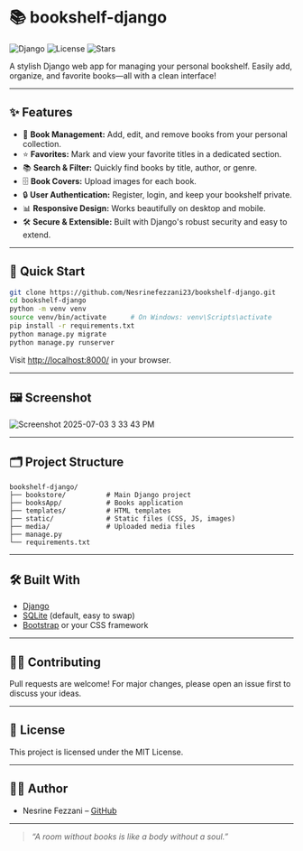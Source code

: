# 📚 bookshelf-django

![Django](https://img.shields.io/badge/Django-5.x-green.svg)
![License](https://img.shields.io/badge/license-MIT-blue.svg)
![Stars](https://img.shields.io/github/stars/Nesrinefezzani23/bookshelf-django?style=social)

A stylish Django web app for managing your personal bookshelf. Easily add, organize, and favorite books—all with a clean interface!

---

## ✨ Features

- 📝 **Book Management:** Add, edit, and remove books from your personal collection.
- ⭐ **Favorites:** Mark and view your favorite titles in a dedicated section.
- 📚 **Search & Filter:** Quickly find books by title, author, or genre.
- 🗄️ **Book Covers:** Upload images for each book.
- 🔒 **User Authentication:** Register, login, and keep your bookshelf private.
- 📊 **Responsive Design:** Works beautifully on desktop and mobile.
- 🛠️ **Secure & Extensible:** Built with Django's robust security and easy to extend.

---

## 🚀 Quick Start

```bash
git clone https://github.com/Nesrinefezzani23/bookshelf-django.git
cd bookshelf-django
python -m venv venv
source venv/bin/activate      # On Windows: venv\Scripts\activate
pip install -r requirements.txt
python manage.py migrate
python manage.py runserver
```

Visit [http://localhost:8000/](http://localhost:8000/) in your browser.

---

## 🖼️ Screenshot

![Screenshot 2025-07-03 3 33 43 PM](https://github.com/user-attachments/assets/512b1c14-3c85-45b4-8135-ecb7b90f1714)

---

## 🗂️ Project Structure

```text
bookshelf-django/
├── bookstore/          # Main Django project
├── booksApp/           # Books application
├── templates/          # HTML templates
├── static/             # Static files (CSS, JS, images)
├── media/              # Uploaded media files
├── manage.py
└── requirements.txt
```

---

## 🛠️ Built With

- [Django](https://www.djangoproject.com/)
- [SQLite](https://www.sqlite.org/index.html) (default, easy to swap)
- [Bootstrap](https://getbootstrap.com/) or your CSS framework

---

## 🙋‍♀️ Contributing

Pull requests are welcome! For major changes, please open an issue first to discuss your ideas.

---

## 📃 License

This project is licensed under the MIT License.

---

## 👩‍💻 Author

- Nesrine Fezzani – [GitHub](https://github.com/Nesrinefezzani23)

---

> _“A room without books is like a body without a soul.”_
